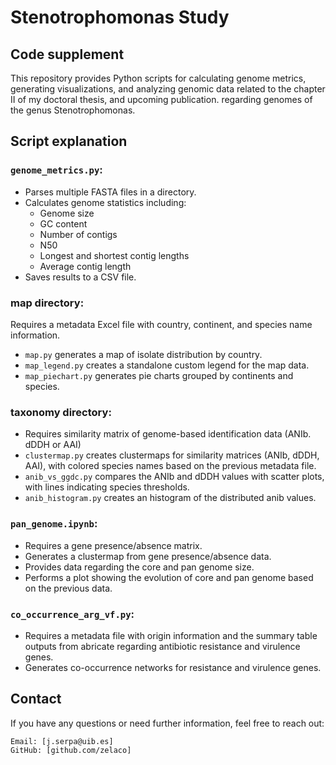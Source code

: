 # Stenotrophomonas Study

## Code supplement

This repository provides Python scripts for calculating genome metrics, generating visualizations, and analyzing genomic data related to the chapter II of my doctoral thesis, and upcoming publication. regarding genomes of the genus Stenotrophomonas.

## Script explanation
### `genome_metrics.py`:
* Parses multiple FASTA files in a directory.
* Calculates genome statistics including:
    - Genome size
    - GC content
    - Number of contigs
    - N50
    - Longest and shortest contig lengths
    - Average contig length
* Saves results to a CSV file.

### **map directory**:
Requires a metadata Excel file with country, continent, and species name information.
* `map.py` generates a map of isolate distribution by country.
* `map_legend.py` creates a standalone custom legend for the map data.
* `map_piechart.py` generates pie charts grouped by continents and species.

### **taxonomy directory**:
* Requires similarity matrix of genome-based identification data (ANIb. dDDH or AAI)
* `clustermap.py` creates clustermaps for similarity matrices (ANIb, dDDH, AAI), with colored species names based on the previous metadata file.
* `anib_vs_ggdc.py` compares the ANIb and dDDH values with scatter plots, with lines indicating species thresholds.
* `anib_histogram.py` creates an histogram of the distributed anib values.

### `pan_genome.ipynb`:
* Requires a gene presence/absence matrix.
* Generates a clustermap from gene presence/absence data.
* Provides data regarding the core and pan genome size.
* Performs a plot showing the evolution of core and pan genome based on the previous data.

### `co_occurrence_arg_vf.py`:
* Requires a metadata file with origin information and the summary table outputs from abricate regarding antibiotic resistance and virulence genes.
* Generates co-occurrence networks for resistance and virulence genes.

## Contact

If you have any questions or need further information, feel free to reach out:

    Email: [j.serpa@uib.es]
    GitHub: [github.com/zelaco]